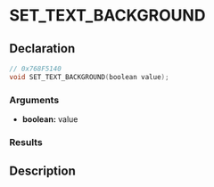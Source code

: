 # SET_TEXT_BACKGROUND

## Declaration
```cpp
// 0x768F5140
void SET_TEXT_BACKGROUND(boolean value);
```

### Arguments
- **boolean:** value

### Results

## Description
